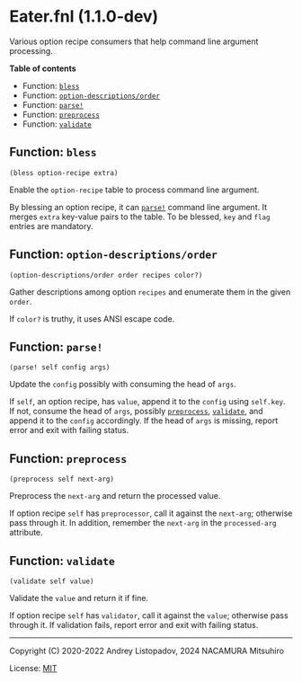 # Eater.fnl (1.1.0-dev)

Various option recipe consumers that help command line argument processing.

**Table of contents**

- Function: [`bless`](#function-bless)
- Function: [`option-descriptions/order`](#function-option-descriptionsorder)
- Function: [`parse!`](#function-parse)
- Function: [`preprocess`](#function-preprocess)
- Function: [`validate`](#function-validate)

## Function: `bless`

```
(bless option-recipe extra)
```

Enable the `option-recipe` table to process command line argument.

By blessing an option recipe, it can [`parse!`](#function-parse) command line argument.
It merges `extra` key-value pairs to the table.
To be blessed, `key` and `flag` entries are mandatory.

## Function: `option-descriptions/order`

```
(option-descriptions/order order recipes color?)
```

Gather descriptions among option `recipes` and enumerate them in the given `order`.

If `color?` is truthy, it uses ANSI escape code.

## Function: `parse!`

```
(parse! self config args)
```

Update the `config` possibly with consuming the head of `args`.

If `self`, an option recipe, has `value`, append it to the `config` using
`self.key`. If not, consume the head of `args`, possibly [`preprocess`](#function-preprocess),
[`validate`](#function-validate), and append it to the `config` accordingly.
If the head of `args` is missing, report error and exit with failing status.

## Function: `preprocess`

```
(preprocess self next-arg)
```

Preprocess the `next-arg` and return the processed value.

If option recipe `self` has `preprocessor`, call it against the `next-arg`;
otherwise pass through it.
In addition, remember the `next-arg` in the `processed-arg` attribute.

## Function: `validate`

```
(validate self value)
```

Validate the `value` and return it if fine.

If option recipe `self` has `validator`, call it against the `value`;
otherwise pass through it.
If validation fails, report error and exit with failing status.

---

Copyright (C) 2020-2022 Andrey Listopadov, 2024 NACAMURA Mitsuhiro

License: [MIT](https://git.sr.ht/~m15a/fnldoc/tree/main/item/LICENSE)

<!-- Generated with Fnldoc 1.1.0-dev
     https://sr.ht/~m15a/fnldoc/ -->
